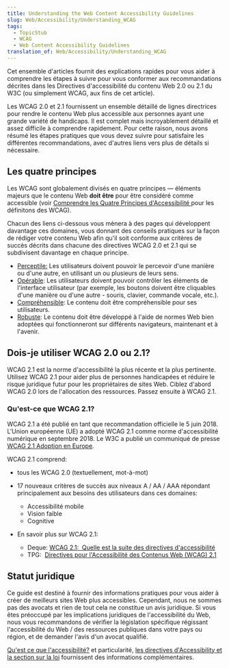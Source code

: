 ```yaml
---
title: Understanding the Web Content Accessibility Guidelines
slug: Web/Accessibility/Understanding_WCAG
tags:
  - TopicStub
  - WCAG
  - Web Content Accessibility Guidelines
translation_of: Web/Accessibility/Understanding_WCAG
---
```

Cet ensemble d'articles fournit des explications rapides pour vous aider à comprendre les étapes à suivre pour vous conformer aux recommandations décrites dans les Directives d'accessibilité du contenu Web 2.0 ou 2.1 du W3C (ou simplement WCAG, aux fins de cet article).

Les WCAG 2.0 et 2.1 fournissent un ensemble détaillé de lignes directrices pour rendre le contenu Web plus accessible aux personnes ayant une grande variété de handicaps. Il est complet mais incroyablement détaillé et assez difficile à comprendre rapidement. Pour cette raison, nous avons résumé les étapes pratiques que vous devez suivre pour satisfaire les différentes recommandations, avec d'autres liens vers plus de détails si nécessaire.

## Les quatre principes

Les WCAG sont globalement divisés en quatre principes — éléments majeurs que le contenu Web **doit être** pour être considéré comme accessible (voir [Comprendre les Quatre Principes d'Accessibilité ](https://www.w3.org/TR/UNDERSTANDING-WCAG20/intro.html#introduction-fourprincs-head)pour les définitons des WCAG).

Chacun des liens ci-dessous vous mènera à des pages qui développent davantage ces domaines, vous donnant des conseils pratiques sur la façon de rédiger votre contenu Web afin qu'il soit conforme aux critères de succès décrits dans chacune des directives WCAG 2.0 et 2.1 qui se subdivisent davantage en chaque principe.

- [Perceptile:](/fr/docs/user:chrisdavidmills/Understanding_WCAG/Perceivable) Les utilisateurs doivent pouvoir le percevoir d'une manière ou d'une autre, en utilisant un ou plusieurs de leurs sens.
- [Opérable](/fr/docs/user:chrisdavidmills/Understanding_WCAG/Operable): Les utilisateurs doivent pouvoir contrôler les éléments de l'interface utilisateur (par exemple, les boutons doivent être cliquables d'une manière ou d'une autre - souris, clavier, commande vocale, etc.).
- [Compréhensible](/fr/docs/user:chrisdavidmills/Understanding_WCAG/Understandable): Le contenu doit être compréhensible pour ses utilisateurs.
- [Robuste](/fr/docs/user:chrisdavidmills/Understanding_WCAG/Robust): Le contenu doit être développé à l'aide de normes Web bien adoptées qui fonctionneront sur différents navigateurs, maintenant et à l'avenir.

## Dois-je utiliser WCAG 2.0 ou 2.1?

WCAG 2.1 est la norme d'accessibilité la plus récente et la plus pertinente. Utilisez WCAG 2.1 pour aider plus de personnes handicapées et réduire le risque juridique futur pour les propriétaires de sites Web. Ciblez d'abord WCAG 2.0 lors de l'allocation des ressources. Passez ensuite à WCAG 2.1.

### Qu'est-ce que WCAG 2.1?

WCAG 2.1 a été publié en tant que recommandation officielle le 5 juin 2018. L'Union européenne (UE) a adopté WCAG 2.1 comme norme d'accessibilité numérique en septembre 2018. Le W3C a publié un communiqué de presse [WCAG 2.1 Adoption en Europe](https://www.w3.org/blog/2018/09/wcag-2-1-adoption-in-europe/).

WCAG 2.1 comprend:

- tous les WCAG 2.0 (textuellement, mot-à-mot)
- 17 nouveaux critères de succès aux niveaux A / AA / AAA répondant principalement aux besoins des utilisateurs dans ces domaines:

  - Accessibilité mobile
  - Vision faible
  - Cognitive

- En savoir plus sur WCAG 2.1:

  - Deque: [WCAG 2.1:  Quelle est la suite des directives d'accessibilité](https://www.deque.com/blog/wcag-2-1-what-is-next-for-accessibility-guidelines/)
  - TPG:  [Directives pour l'Accessibilité des Contenus Web (WCAG) 2.1](https://developer.paciellogroup.com/blog/2018/06/web-content-accessibility-guidelines-wcag-2-1/)

## Statut juridique

Ce guide est destiné à fournir des informations pratiques pour vous aider à créer de meilleurs sites Web plus accessibles. Cependant, nous ne sommes pas des avocats et rien de tout cela ne constitue un avis juridique. Si vous êtes préoccupé par les implications juridiques de l'accessibilité du Web, nous vous recommandons de vérifier la législation spécifique régissant l'accessibilité du Web / des ressources publiques dans votre pays ou région, et de demander l'avis d'un avocat qualifié.

[Qu'est ce que l'accessibilité?](/fr/docs/Learn/Accessibility/What_is_accessibility) et particularité, [les directives d'Accessibility et la section sur la loi](/fr/docs/Learn/Accessibility/What_is_accessibility#Accessibility_guidelines_and_the_law) fournissent des informations complémentaires.
